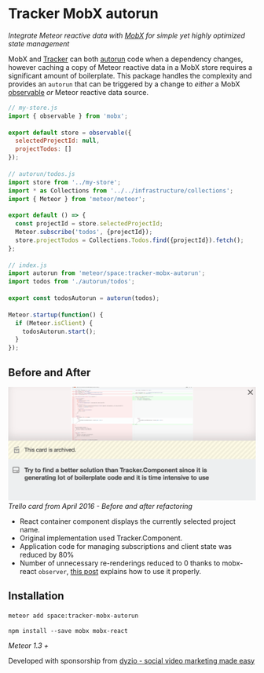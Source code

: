 # Tracker MobX autorun

_Integrate Meteor reactive data with [MobX](https://mobxjs.github.io/mobx/) for simple yet highly optimized state management_

MobX and [Tracker](https://docs.meteor.com/api/tracker.html#Tracker-autorun) can both [autorun](https://mobxjs.github.io/mobx/refguide/autorun.html) code when a dependency changes, however caching a copy of Meteor reactive data in a MobX store requires a significant amount of boilerplate. This package handles the complexity and provides an `autorun` that can be triggered by a change to _either_ a MobX [observable](https://mobxjs.github.io/mobx/refguide/observable.html) _or_ Meteor reactive data source.

``` javascript
// my-store.js
import { observable } from 'mobx';

export default store = observable({
  selectedProjectId: null,
  projectTodos: []
});

// autorun/todos.js
import store from '../my-store';
import * as Collections from '../../infrastructure/collections';
import { Meteor } from 'meteor/meteor';

export default () => {
  const projectId = store.selectedProjectId;
  Meteor.subscribe('todos', {projectId});
  store.projectTodos = Collections.Todos.find({projectId}).fetch();
};

// index.js
import autorun from 'meteor/space:tracker-mobx-autorun';
import todos from './autorun/todos';

export const todosAutorun = autorun(todos);

Meteor.startup(function() {
  if (Meteor.isClient) {
    todosAutorun.start();
  }
});

```


## Before and After
![aNativ image](trello-card.png?raw=true)
_Trello card from April 2016 - Before and after refactoring_

- React container component displays the currently selected project name.
- Original implementation used Tracker.Component.
- Application code for managing subscriptions and client state was reduced by 80%
- Number of unnecessary re-renderings reduced to 0 thanks to mobx-react `observer`,
[this post](https://github.com/mobxjs/mobx/issues/101#issuecomment-220891704)
explains how to use it properly.

## Installation

`meteor add space:tracker-mobx-autorun`

`npm install --save mobx mobx-react`

_Meteor 1.3 +_


Developed with sponsorship from [dyzio - social video marketing made easy](https://www.dyzio.co)